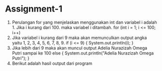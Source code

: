 # Assignment-1

1. Perulangan for yang menjelaskan menggunakan int dan variabel i adalah 1. Jika i kurang dari 100. maka variabel i ditambah.   for (int i = 1; i <= 100; i++)
2. Jika variabel i kurang dari 9 maka akan memunculkan output angka yaitu 1, 2, 3, 4, 5, 6, 7, 8, 9.
      if (i <= 9) {
  System.out.println(i);
}
3. Jika lebih dari 9 maka akan muncul output Adelia Nurazizah Omega Putri sampai ke 100
      else {
   System.out.println("Adelia Nurazizah Omega Putri");
}
4. Berikut adalah hasil output dari program
